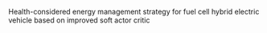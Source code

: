 Health-considered energy management strategy for fuel cell hybrid electric vehicle based on improved soft actor critic
